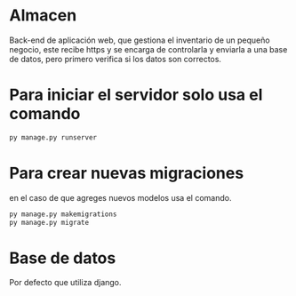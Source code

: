 # Almacen
Back-end de aplicación web, que gestiona el inventario de un pequeño negocio, este recibe https y se encarga de controlarla y enviarla a una base de datos, pero primero verifica si los datos son correctos.

#  Para iniciar el servidor solo usa el comando

```sh
py manage.py runserver
```

# Para crear nuevas migraciones 
 en el caso de que agreges nuevos modelos usa el comando.

```sh
py manage.py makemigrations
py manage.py migrate
```
# Base de datos
Por defecto que utiliza django.
